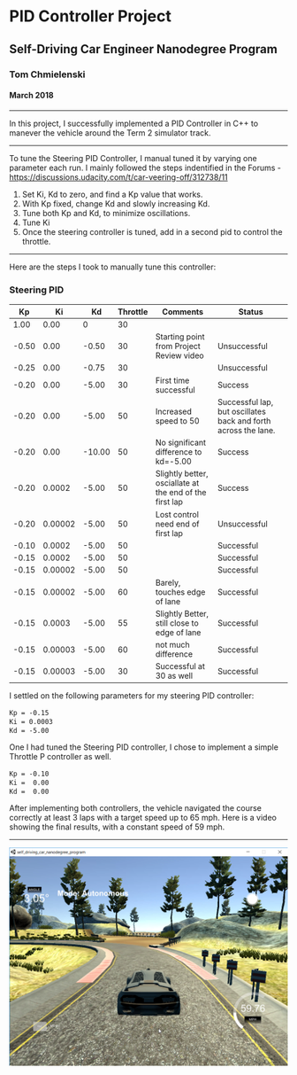 # PID Controller Project
## Self-Driving Car Engineer Nanodegree Program

### Tom Chmielenski
#### March 2018

----


In this project, I successfully implemented a PID Controller in C++ to manever the vehicle around the Term 2 simulator track.

---
To tune the Steering PID Controller, I manual tuned it by varying one parameter each run.  I mainly followed the steps indentified in the Forums - https://discussions.udacity.com/t/car-veering-off/312738/11

1.  Set Ki, Kd to zero, and find a Kp value that works.
2.  With Kp fixed, change Kd and slowly increasing Kd.
3.  Tune both Kp and Kd, to minimize oscillations.
4.  Tune Ki
5.  Once the steering controller is tuned, add in a second pid to control the throttle.

---

Here are the steps I took to manually tune this controller:

### Steering PID

|  Kp | Ki   | Kd  | Throttle  |Comments| Status |
|---|---|---|---|---|---|
| 1.00| 0.00  | 0  |  30 |   | | Unsuccessful |
| -0.50 | 0.00  | -0.50   | 30  | Starting point from Project Review video  | Unsuccessful
| -0.25 | 0.00  | -0.75  | 30  |   | Unsuccessful | 
|  -0.20 | 0.00  | -5.00  | 30  | First time successful  | Success
|  -0.20 | 0.00  | -5.00  | 50  | Increased speed to 50  | Successful lap, but oscillates back and forth across the lane. |
|  -0.20 | 0.00  | -10.00  | 50  | No significant difference to kd=-5.00  | Success
|  -0.20 | 0.0002  | -5.00  | 50  |Slightly better, osciallate at the end of the first lap | Success|
|  -0.20 | 0.00002  | -5.00  | 50  |Lost control need end of first lap | Unsuccessful|
|  -0.10 | 0.0002  | -5.00  | 50  | | Successful|
|  -0.15 | 0.0002  | -5.00  | 50  | | Successful|
|  -0.15 | 0.00002  | -5.00  | 50  | | Successful|
|  -0.15 | 0.00002  | -5.00  | 60  | Barely, touches edge of lane | Successful|
|  -0.15 | 0.0003  | -5.00  | 55  | Slightly Better, still close to edge of lane | Successful|
|  -0.15 | 0.00003  | -5.00  | 60  | not much difference | Successful|
|  -0.15 | 0.00003  | -5.00  | 30  | Successful at 30 as well | Successful|

I settled on the following parameters for my steering PID controller:

    Kp = -0.15
    Ki = 0.0003
    Kd = -5.00

One I had tuned the Steering PID controller, I chose to implement a simple Throttle
P controller as well.

    Kp = -0.10
    Ki =  0.00
    Kd =  0.00

After implementing both controllers, the vehicle navigated the course correctly at least 3 laps with a target speed up to 65 mph.  Here is a video showing the final results, with a constant speed of 59 mph.

---

[![PID Controller](./pidcontroller.png)](https://www.youtube.com/watch?v=Dy2lb78cYIA")
